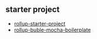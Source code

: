 starter project
---
- [rollup-starter-project](https://github.com/rollup/rollup-starter-project)
- [rollup-buble-mocha-boilerplate](https://github.com/w8r/rollup-buble-mocha-boilerplate.git)
